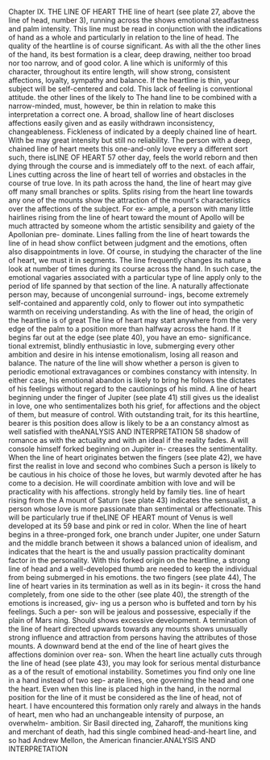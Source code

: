 Chapter IX.
THE LINE OF HEART
THE line of heart (see plate 27,
above the line of head,
number
3), running across the
shows emotional steadfastness and
palm
intensity.
This line must be read in conjunction with the indications of
hand as a whole and particularly in relation to the line of head.
The quality of the heartline is of course significant. As with all
the
the
other lines of the hand, its best formation is a clear, deep drawing,
neither too broad nor too narrow, and of good color. A line which is
uniformly of this character, throughout
its
entire length, will
show
strong, consistent affections, loyalty, sympathy and balance.
If the heartline is thin, your subject will be self-centered and cold.
This lack of feeling
is
conventional attitude.
the other lines of the
likely to
The
hand
line
to
be combined with a narrow-minded,
must, however, be thin in relation to
make
this interpretation a correct one.
A
broad, shallow line of heart discloses affections easily given and
as easily withdrawn
inconsistency, changeableness. Fickleness of
indicated by a deeply chained line of heart. With
be
may
great intensity but still no reliability. The person
with a deep, chained line of heart meets this one-and-only love every
a different sort
such, there
isLINE OF HEART
57
other day, feels the world reborn and then dying through the course
and is immediately off to the next.
of each affair,
Lines cutting across the line of heart
tell
of worries
and obstacles
in the course of true love. In its
path across the hand, the line of
heart may give off many small branches or splits. Splits rising from
the heart line towards any one of the mounts show the attraction of
the mount's characteristics over the affections of the subject. For ex-
ample, a person with many little hairlines rising from the line of
heart toward the mount of Apollo will be much attracted by someone
whom the artistic sensibility and gaiety of the Apollonian pre-
dominate. Lines falling from the line of heart towards the line of
in
head show
conflict
between judgment and the emotions, often also
disappointments in love.
Of
course, in studying the character of the line of heart, we must
it in segments. The line frequently changes its nature a
look at
number
of times during its course across the hand. In such case, the
emotional vagaries associated with a particular type of line apply
only to the period of
life
spanned by that section of the
line.
A
naturally affectionate person may, because of uncongenial surround-
ings, become extremely self-contained and apparently cold, only to
flower out into sympathetic warmth on receiving understanding.
As with the line of head, the origin of the heartline is of great
The line of heart may start anywhere from the very
edge of the palm to a position more than halfway across the hand.
If it begins far out at the edge (see plate 40), you have an emo-
significance.
tional extremist, blindly enthusiastic in love, submerging every other
ambition and desire in his intense emotionalism, losing all reason
and balance. The nature of the line will show whether a person is
given to periodic emotional extravagances or combines constancy with
intensity. In either case, his emotional abandon is likely to bring
he follows the dictates of his feelings without regard to the
cautionings of his mind.
A line of heart beginning under the finger of Jupiter (see plate 41)
still gives us the idealist in love, one who sentimentalizes both his
grief, for
affections
and the object of them, but
measure of control. With
outstanding
trait, for its
this heartline,
bearer
is
this position does allow
is
likely to be
a
an
constancy
almost as well satisfied with theANALYSIS AND INTERPRETATION
58
shadow
of
romance as with the actuality and
with an ideal
if
the reality fades.
A
will console himself
forked beginning on Jupiter in-
creases the sentimentality.
When the line of heart originates betwen the
fingers
(see plate 42),
we have
first
the realist in love
and second
who combines
Such a person is likely to be cautious
in his choice of those he loves, but warmly devoted after he has come
to a decision. He will coordinate ambition with love and will be
practicality with his affections.
strongly held by family ties.
line of heart rising from the
A
mount of Saturn (see plate 43)
indicates the sensualist, a person whose love is more passionate than
sentimental or affectionate. This will be particularly true if theLINE OF HEART
mount
of
Venus
is
well developed at
its
59
base and pink or red in color.
When
the line of heart begins in a three-pronged fork, one branch
under Jupiter, one under Saturn and the middle branch between
it shows a balanced union of idealism,
and
indicates that the heart is the
and
usually
passion
practicality
dominant factor in the personality. With this forked origin on the
heartline, a strong line of head and a well-developed thumb are
needed to keep the individual from being submerged in his emotions.
the two fingers (see plate 44),
The
line of heart varies in its termination as well as in its begin-
it cross the hand completely, from one side to the
other (see plate 40), the strength of the emotions is increased, giv-
ing us a person who is buffeted and torn by his feelings. Such a per-
son will be jealous and possessive, especially if the plain of Mars
ning. Should
shows excessive development.
A
termination of the line of heart directed upwards towards any
mounts shows unusually strong influence and attraction from
persons having the attributes of those mounts. A downward bend at
the end of the line of heart gives the affections dominion over rea-
son. When the heart line actually cuts through the line of head
(see plate 43), you may look for serious mental disturbance as a
of the
result of emotional instability.
Sometimes you find only one line in a hand instead of two sep-
arate lines, one governing the head and one the heart. Even when this
line is placed high in the hand, in the normal position for the line of
it must be considered as the line of head, not of heart. I have
encountered this formation only rarely and always in the hands of
heart,
men who had an unchangeable
intensity of purpose, an overwhelm-
ambition.
Sir
Basil
directed
ing,
Zaharoff, the munitions king and
merchant of death, had this single combined head-and-heart line,
and so had Andrew Mellon, the American
financier.ANALYSIS AND INTERPRETATION
